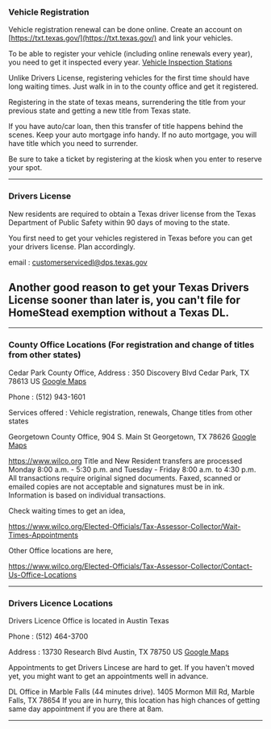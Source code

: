 
### Vehicle Registration
Vehicle registration renewal can be done online. Create an account on [https://txt.texas.gov/](https://txt.texas.gov/) and link your vehicles.

To be able to register your vehicle (including online renewals every year), you need to get it inspected every year. [Vehicle Inspection Stations](./vehicleinspections.md)

Unlike Drivers License, registering vehicles for the first time should have long waiting times. Just walk in in to the county office and get it registered.

Registering in the state of texas means, surrendering the title from your previous state and getting a new title from Texas state.

If you have auto/car loan, then this transfer of title happens behind the scenes. Keep your auto mortgage info handy. If no auto mortgage, you will have title which you need to surrender.

Be sure to take a ticket by registering at the kiosk when you enter to reserve your spot.

___

### Drivers License
New residents are required to obtain a Texas driver license from the Texas Department of Public Safety within 90 days of moving to the state.

You first need to get your vehicles registered in Texas before you can get your drivers license. Plan accordingly.

email : customerservicedl@dps.texas.gov


## Another good reason to get your Texas Drivers License sooner than later is, you can't file for HomeStead exemption without a Texas DL.

___
### County Office Locations (For registration and change of titles from other states)

Cedar Park County Office,
Address : 350 Discovery Blvd Cedar Park, TX 78613 US [Google Maps](https://goo.gl/maps/NiYKoFQkw6F7kg1E9)

Phone : (512) 943-1601

Services offered : Vehicle registration, renewals, Change titles from other states

Georgetown County Office,
904 S. Main St Georgetown, TX 78626 [Google Maps](https://goo.gl/maps/HP5K1xpFE4dvUD5y8)


https://www.wilco.org
Title and New Resident transfers are processed Monday 8:00 a.m. - 5:30 p.m. and Tuesday - Friday 8:00 a.m. to 4:30 p.m. All transactions require original signed documents. Faxed, scanned or emailed copies are not acceptable and signatures must be in ink. Information is based on individual transactions. 


Check waiting times to get an idea,

https://www.wilco.org/Elected-Officials/Tax-Assessor-Collector/Wait-Times-Appointments

Other Office locations are here,

https://www.wilco.org/Elected-Officials/Tax-Assessor-Collector/Contact-Us-Office-Locations
___

### Drivers Licence Locations

Drivers Licence Office is located in Austin Texas

Phone : (512) 464-3700

Address : 13730 Research Blvd Austin, TX 78750 US [Google Maps](https://goo.gl/maps/F9rDwg6tFotx6uyY7)

Appointments to get Drivers Lincese are hard to get. If you haven't moved yet, you might want to get an appointments well in advance.


DL Office in Marble Falls (44 minutes drive).
1405 Mormon Mill Rd, Marble Falls, TX 78654
If you are in hurry, this location has high chances of getting same day appointment if you  are there at 8am.

___


